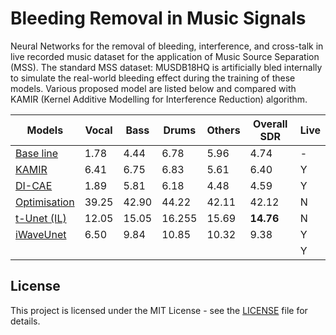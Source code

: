 # Bleeding Removal in Music Signals
Neural Networks for the removal of bleeding, interference, and cross-talk in live recorded music dataset for the application of Music Source Separation (MSS). The standard MSS dataset: MUSDB18HQ is artificially bled internally to simulate the real-world bleeding effect during the training of these models. 
Various proposed model are listed below and compared with KAMIR (Kernel Additive Modelling for Interference Reduction) algorithm.

| Models | Vocal | Bass | Drums | Others | Overall SDR | Live |
|------|-----|-----|-----|-----|-----|-----|
|[Base line]()| 1.78 | 4.44 | 6.78 | 5.96 | 4.74 | - |
|[KAMIR](https://ieeexplore.ieee.org/abstract/document/7178036)| 6.41 | 6.75 | 6.83 | 5.61 | 6.40 | Y |
|[DI-CAE]()| 1.89 | 5.81 | 6.18 | 4.48 | 4.59 | Y |
|[Optimisation]()| 39.25 | 42.90 | 44.22 | 42.11 | 42.12 | N |
|[t-Unet (IL)]()| 12.05 | 15.05 | 16.255 | 15.69 | __14.76__ | N |
|[iWaveUnet]()| 6.50 | 9.84 | 10.85 | 10.32 | 9.38 | Y |
||  |  |  |  |  | Y |



## License

This project is licensed under the MIT License - see the [LICENSE](https://github.com/its-rajesh/Audio-Bleeding-Removal/blob/cde41b94a1be385efc46888a04b30a7b82c33375/LICENSE) file for details.
